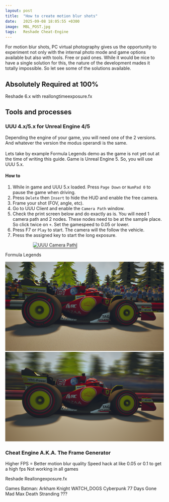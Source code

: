 ```yaml
---
layout: post
title:  "How to create motion blur shots"
date:   2025-09-08 18:05:55 +0300
image:  MBL_POST.jpg
tags:   Reshade Cheat-Engine
---
```


For motion blur shots, PC virtual photography gives us the opportunity to experiment not only with the internal photo mode and game options available but also with tools. Free or paid ones. 
While it would be nice to have a single solution for this, the nature of the development mades it totally impossible. So let see some of the solutions available. 

## Absolutely Required at 100%
Reshade 6.x with reallongtimeexposure.fx

## Tools and processes
### UUU 4.x/5.x for Unreal Engine 4/5
Depending the engine of your game, you will need one of the 2 versions. And whatever the version the modus operandi is the same. 
<br>
</br>
Lets take by example Formula Legends demo as the game is not yet out at the time of writing this guide. Game is Unreal Engine 5. So, you will use UUU 5.x.

#### How to

1. While in game and UUU 5.x loaded. Press `Page Down` or `NumPad 0` to pause the game when driving.
2. Press `Delete` then `Insert` to hide the HUD and enable the free camera.
3. Frame your shot (FOV, angle, etc).
4. Go to UUU Client and enable the `Camera Path` window.
5. Check the print screen below and do exactly as is. You will need 1 camera path and 2 nodes. These nodes need to be at the sample place. So click twice on `+`. Set the gamespeed to 0.05 or lower.
6. Press F7 or `Play` to start. The camera will the follow the vehicle.
7. Press the assigned key to start the long exposure.
<div style="width:65%; margin: auto;">
<img src="https://github.com/user-attachments/assets/a7b48945-f786-470c-9ed5-e0266ed4ddd3" alt="UUU Camera Path" style="box-shadow: 3px 3px 3px gray;">
</div>
<div> </div> 

Formula Legends
<script defer
  src="https://cdn.jsdelivr.net/npm/img-comparison-slider@8/dist/index.js">
</script>
<link
  rel="stylesheet"
  href="https://cdn.jsdelivr.net/npm/img-comparison-slider@8/dist/styles.css"
/>

<img-comparison-slider>
  <img slot="first" src="/images/FL-Before.png" />
  <img slot="second" src="/images/FL-After.png" />
</img-comparison-slider>


### Cheat Engine A.K.A. The Frame Generator

Higher FPS = Better motion blur quality
Speed hack at like 0.05 or 0.1 to get a high fps
Not working in all games




Reshade 
Reallongexposure.fx 

Games
Batman: Arkham Knight
WATCH_DOGS
Cyberpunk 77
Days Gone
Mad Max
Death Stranding ???
